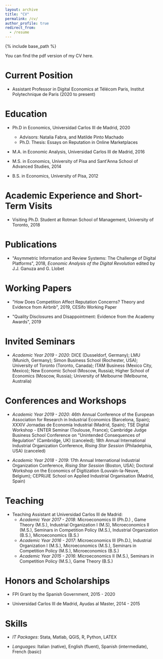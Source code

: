 ```yaml
---
layout: archive
title: "CV"
permalink: /cv/
author_profile: true
redirect_from:
  - /resume
---
```


{% include base_path %}

You can find the pdf version of my CV here.


Current Position
======

* Assistant Professor in Digital Economics at Télécom Paris, Institut Polytechnique de Paris (2020 to present)
 
 
Education
======

* Ph.D in Economics, Universidad Carlos III de Madrid, 2020
  * Advisors: Natalia Fabra, and Matilde Pinto Machado
  * Ph.D. Thesis: Essays on Reputation in Online Marketplaces
  
* M.A. in Economic Analysis, Universidad Carlos III de Madrid, 2016

* M.S. in Economics, University of Pisa and Sant'Anna School of Advanced Studies, 2014

* B.S. in Economics, University of Pisa, 2012

  
Academic Experience and Short-Term Visits
======

* Visiting Ph.D. Student at Rotman School of Management, University of Toronto, 2018


Publications
======

* "Asymmetric Information and Review Systems: The Challenge of Digital Platforms", 2018, <i>Economic Analysis of the Digital Revolution</i> edited by J.J. Ganuza and G. Llobet


Working Papers
======

* "How Does Competition Affect Reputation Concerns? Theory and Evidence from Airbnb", 2019, CESifo Working Paper

* "Quality Disclosures and Disappointment: Evidence from the Academy Awards", 2019


Invited Seminars
======

* <i>Academic Year 2019 - 2020</i>: DICE (Dusseldorf, Germany); LMU (Munich, Germany); Simon Business School (Rochester, USA); University of Toronto (Toronto, Canada); ITAM Business (Mexico City, Mexico); New Economic School (Moscow, Russia); Higher School of Economics (Moscow, Russia); University of Melbourne (Melbourne, Australia)
 
 
Conferences and Workshops
======

* <i>Academic Year 2019 - 2020</i>: 46th Annual Conference of the European Association for Research in Industrial Economics (Barcelona, Spain); XXXIV Jornadas de Economía
Industrial (Madrid, Spain); TSE Digital Workshop - ENTER Seminar (Toulouse, France); Cambridge Judge Business School Conference on "Unintended Consequences of Regulation"
(Cambridge, UK) (canceled); 18th Annual International Industrial Organization Conference, <i>Rising Star Session</i> (Philadelphia, USA) (canceled)

* <i>Academic Year 2018 - 2019</i>: 17th Annual International Industrial Organization Conference, <i>Rising Star Session</i> (Boston, USA); Doctoral Workshop on the Economics of Digitization (Louvain-la-Neuve, Belgium); CEPR/JIE School on Applied Industrial Organisation (Madrid, Spain)

  
Teaching
======

* Teaching Assistant at Universidad Carlos III de Madrid:
  * <i>Academic Year 2017 - 2018</i>: Microeconomics III (Ph.D.) , Game Theory (M.S.), Industrial Organization I (M.S), Microeconomics II (M.S.), Seminars in Competition Policy (M.S.), Industrial Organization (B.S.), Microeconomics (B.S.) 
  * <i>Academic Year 2016 - 2017</i>: Microeconomics III (Ph.D.), Industrial Organization I (M.S.), Microeconomics (M.S.), Seminars in Competition Policy (M.S.), Microeconomics (B.S.)
  * <i>Academic Year 2015 - 2016</i>: Microeconomics II (M.S.), Seminars in Competition Policy (M.S.), Game Theory (B.S.)

  
Honors and Scholarships
======

* FPI Grant by the Spanish Government, 2015 - 2020

* Universidad Carlos III de Madrid, Ayudas al Master, 2014 - 2015


Skills
======

 * <i>IT Packages</i>: Stata, Matlab, QGIS, R, Python, LATEX
 
* <i>Languages</i>: Italian (native), English (fluent), Spanish (intermediate), French (basic)


